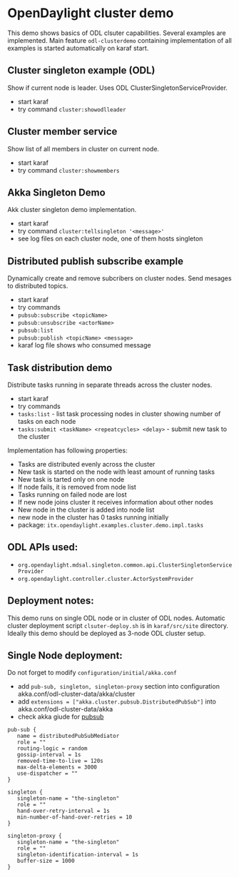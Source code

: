 OpenDaylight cluster demo
=========================
This demo shows basics of ODL clsuter capabilities. Several examples are implemented.
Main feature ```odl-clusterdemo``` containing implementation of all examples is started automatically on karaf start.

Cluster singleton example (ODL)
-------------------------------
Show if current node is leader. Uses ODL ClusterSingletonServiceProvider.
* start karaf
* try command ```cluster:showodlleader```

Cluster member service
----------------------
Show list of all members in cluster on current node.
* start karaf
* try command ```cluster:showmembers```

Akka Singleton Demo
-------------------
Akk cluster singleton demo implementation.
* start karaf
* try command ```cluster:tellsingleton '<message>'```
* see log files on each cluster node, one of them hosts singleton

Distributed publish subscribe example
-------------------------------------
Dynamically create and remove subcribers on cluster nodes. Send mesages to distributed topics.
* start karaf
* try commands
* ```pubsub:subscribe <topicName>```
* ```pubsub:unsubscribe <actorName>```
* ```pubsub:list```
* ```pubsub:publish <topicName> <message>```
* karaf log file shows who consumed message

Task distribution demo
----------------------
Distribute tasks running in separate threads across the cluster nodes.
* start karaf
* try commands
* ```tasks:list``` - list task processing nodes in cluster showing number of tasks on each node
* ```tasks:submit <taskName> <repeatcycles> <delay>``` - submit new task to the cluster

Implementation has following properties:
* Tasks are distributed evenly across the cluster
* New task is started on the node with least amount of running tasks
* New task is tarted only on one node
* If node fails, it is removed from node list
* Tasks running on failed node are lost
* If new node joins cluster it receives information about other nodes
* New node in the cluster is added into node list
* new node in the cluster has 0 tasks running initially
* package: ```itx.opendaylight.examples.cluster.demo.impl.tasks```

ODL APIs used:
--------------
* ```org.opendaylight.mdsal.singleton.common.api.ClusterSingletonServiceProvider```
* ```org.opendaylight.controller.cluster.ActorSystemProvider```

Deployment notes:
-----------------
This demo runs on single ODL node or in cluster of ODL nodes.
Automatic cluster deployment script ```clsuter-deploy.sh``` is in ```karaf/src/site``` directory.
Ideally this demo should be deployed as 3-node ODL cluster setup. 

Single Node deployment:
-----------------------
Do not forget to modify ```configuration/initial/akka.conf```
* add ```pub-sub, singleton, singleton-proxy``` section into configuration akka.conf/odl-cluster-data/akka/cluster
* add ```extensions = ["akka.cluster.pubsub.DistributedPubSub"]``` into akka.conf/odl-cluster-data/akka
* check akka giude for [pubsub](http://doc.akka.io/docs/akka/2.4/java/distributed-pub-sub.html)

```
pub-sub {
   name = distributedPubSubMediator
   role = ""
   routing-logic = random
   gossip-interval = 1s
   removed-time-to-live = 120s
   max-delta-elements = 3000
   use-dispatcher = ""
}

singleton {
   singleton-name = "the-singleton"
   role = ""
   hand-over-retry-interval = 1s
   min-number-of-hand-over-retries = 10
}

singleton-proxy {
   singleton-name = "the-singleton"
   role = ""
   singleton-identification-interval = 1s
   buffer-size = 1000
}

```
      